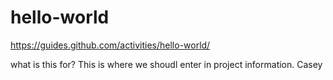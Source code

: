 hello-world
===========

https://guides.github.com/activities/hello-world/

what is this for?  This is where we shoudl enter in project information.  Casey
